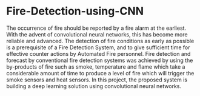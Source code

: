 # Fire-Detection-using-CNN
The occurrence of fire should be reported by a fire alarm at the earliest. With the advent of convolutional neural networks, this has become more reliable and advanced. The detection of fire conditions as early as possible is a prerequisite of a Fire Detection System, and to give sufficient time for effective counter actions by Automated Fire personnel. Fire detection and forecast by conventional fire detection systems was achieved by using the by-products of fire such as smoke, temperature and flame which take a considerable amount of time to produce a level of fire which will trigger the smoke sensors and heat sensors. In this project, the proposed system is building a deep learning solution using convolutional neural networks. 
